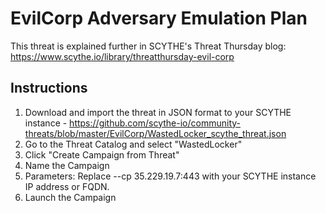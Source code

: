 # EvilCorp Adversary Emulation Plan

This threat is explained further in SCYTHE's Threat Thursday blog: https://www.scythe.io/library/threatthursday-evil-corp

## Instructions

1. Download and import the threat in JSON format to your SCYTHE instance - https://github.com/scythe-io/community-threats/blob/master/EvilCorp/WastedLocker_scythe_threat.json
2. Go to the Threat Catalog and select "WastedLocker"
3. Click "Create Campaign from Threat"
4. Name the Campaign
5. Parameters: Replace --cp 35.229.19.7:443 with your SCYTHE instance IP address or FQDN.
6. Launch the Campaign
